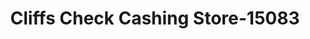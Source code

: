 ---
f_zip-code: 76201
f_state-code: TX
title: Cliffs Check Cashing Store-15083
f_phone: 940-565-6663
f_city-only: Denton
f_address: 214 W University Dr Denton
f_location-unique-id: '15083'
slug: cliffs-check-cashing-store-15083
updated-on: '2024-05-30T13:46:58.046Z'
created-on: '2024-05-30T13:36:59.803Z'
published-on: '2024-05-30T13:54:32.469Z'
f_city-state: cms/city/denton-tx.md
f_company: cms/company/cliffs-check-cashing-store.md
f_state: cms/state/texas.md
layout: '[payday-loan].html'
tags: payday-loan
---